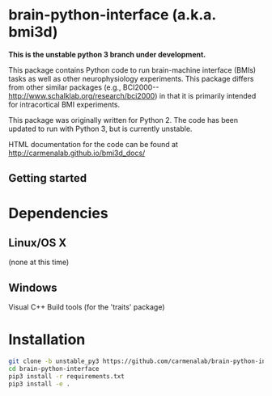 brain-python-interface (a.k.a. bmi3d)
====================================
**This is the unstable python 3 branch under development.** 

This package contains Python code to run brain-machine interface (BMIs) tasks as well as other neurophysiology experiments. This package differs from other similar packages (e.g., BCI2000--http://www.schalklab.org/research/bci2000) in that it is primarily intended for intracortical BMI experiments. 

This package was originally written for Python 2. The code has been updated to run with Python 3, but is currently unstable.

HTML documentation for the code can be found at http://carmenalab.github.io/bmi3d_docs/

Getting started 
---------------
# Dependencies
## Linux/OS X
(none at this time)

## Windows
Visual C++ Build tools (for the 'traits' package)

# Installation
```bash
git clone -b unstable_py3 https://github.com/carmenalab/brain-python-interface.git
cd brain-python-interface
pip3 install -r requirements.txt
pip3 install -e .
```
